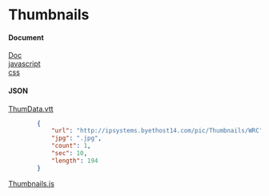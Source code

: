 # Thumbnails  
#### Document  
[Doc](//docs.brightcove.com/en/player/brightcove-player/guides/thumbnails-plugin.html)  
[javascript](//players.brightcove.net/videojs-thumbnails/videojs.thumbnails.js)  
[css](//players.brightcove.net/videojs-thumbnails/videojs.thumbnails.css)  

#### JSON
[ThumData.vtt](//raw.githubusercontent.com/indianstau/Brightcove/master/Plugin/thumbnails/ThumData.vtt)  
```  JSON
        {
            "url": "http://ipsystems.byethost14.com/pic/Thumbnails/WRC",
            "jpg": ".jpg",
            "count": 1,
            "sec": 10,
            "length": 194
        }      
```  

[Thumbnails.js](//raw.githubusercontent.com/indianstau/Brightcove/master/Plugin/thumbnails/thumbnails.js)  



